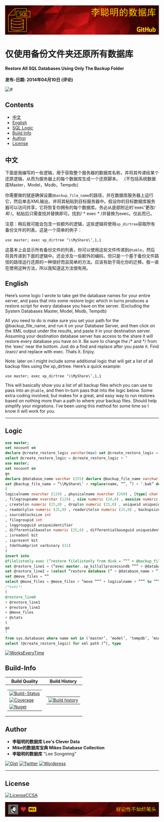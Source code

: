 ![CLEVER DATA GIT REPO](https://raw.githubusercontent.com/LiCongMingDeShujuku/git-resources/master/0-clever-data-github.png "李聪明的数据库")

# 仅使用备份文件夹还原所有数据库
#### Restore All SQL Databases Using Only The Backup Folder
**发布-日期: 2014年04月10日 (评论)**

![#](images/##############?raw=true "#")

## Contents

- [中文](#中文)
- [English](#English)
- [SQL Logic](#Logic)
- [Build Info](#Build-Info)
- [Author](#Author)
- [License](#License) 


## 中文
下面是我编写的一些逻辑，用于获取整个服务器的数据库名称，并将其传递给某个还原逻辑，从而为服务器上的每个数据库生成一个还原脚本。 （不包括系统数据库Master，Model，Msdb，Tempdb）

你需要做的就是确保设置`@backup_file_name`的路径，并在数据库服务器上运行它，然后单击XML输出，并将其粘贴到目标服务器中。假设你的目标数据库服务器可以访问共享，它将恢复你拥有的每个数据库。务必从底部附近的'exec'更改/ *和* /。粘贴后只需查找并替换即可。找到/ * exec * /并替换为exec。仅此而已。

注意：稍后我可能会包含一些额外的逻辑，这些逻辑将使用`xp_dirtree`获取所有备份文件的列表。这是一个简单的例子：


`use master;
exec xp_dirtree ‘\\MyShare\’,1,1`


这基本上会显示所有备份文件的列表，你可以使用这些文件传递到`@table`，然后将其传递到下面的逻辑中。还会涉及一些额外的编码，但只是一个基于备份文件路径的路径运行还原的一种很好而且简单的方法。应该有助于简化你的迁移。我一直在使用这种方法，所以我知道这方法很有用。

## English
Here’s some logic I wrote to take get the database names for your entire server, and pass that into some restore logic which in turns produces a restore script for every database you have on the server. (Excluding the System Databases Master, Model, Msdb, Tempdb)


All you need to do is make sure you set your path for the @backup_file_name, and run it on your Database Server, and then click on the XML output under the results, and paste it in your destination server. Assuming your destination database server has access to the share it will restore every database you have on it. Be sure to change the /* and */ from the ‘exec’ near the bottom. Just do a find and replace after you paste it. Find /*exec*/ and replace with exec. Thats it. Enjoy.

Note: later on I might include some additional logic that will get a list of all backup files using the xp_dirtree. Here’s a quick example:


`use master;
exec xp_dirtree ‘\\MyShare\’,1,1`

This will basically show you a list of all backup files which you can use to pass into an `@table`, and then in-turn pass that into the logic below. Some extra coding involved, but makes for a great, and easy way to run restores based on nothing more than a path to where your backup files. Should help simplify your migrations. I’ve been using this method for some time so I know it will work for you.


---
## Logic
```SQL
use master;
set nocount on
declare @create_restore_logic varchar(max) set @create_restore_logic = ”
select @create_restore_logic = @create_restore_logic + ‘
use master;
set nocount on
go
declare @database_name varchar (255) declare @backup_file_name varchar (255) set @database_name = ”’ + replace(name, ””, ”””) + ”’
set @backup_file_name = ”\\MyShare\’ + replace(name, ””, ”) + ‘.bak” declare @filelistonly table
(
logicalname nvarchar (128) , physicalname nvarchar (260) , [type] char (1)
, filegroupname nvarchar (128) , size numeric (20,0) , maxsize numeric (20,0) , fileid bigint
, createlsn numeric (25,0) , droplsn numeric (25,0) , uniqueid uniqueidentifier
, readonlylsn numeric (25,0) , readwritelsn numeric (25,0) , backupsizeinbytes bigint
, sourceblocksize int
, filegroupid int
, loggroupguid uniqueidentifier
, differentialbaselsn numeric (25,0) , differentialbaseguid uniqueidentifier
, isreadonl bit
, ispresent bit
, tdethumbprint varbinary (32)
)
insert into
@filelistonly exec (”restore filelistonly from disk = ””” + @backup_file_name + ””””) declare @restore_line0 varchar (255) declare @restore_line1 varchar (255) declare @restore_line2 varchar (255) declare @stats varchar (255) declare @move_files varchar (max) set @restore_line0 = (”use master; ”)
set @restore_line1 = (”exec master..sp_killallprocessindb ””” + @database_name + ”””;”)
set @restore_line2 = (select ”restore database [” + @database_name + ”] from disk = ””” + @backup_file_name + ””” with replace, recovery, ”) set @stats = (”stats = 20;”)
set @move_files = ””
select @move_files = @move_files + ”move ””” + logicalname + ””” to ””” + physicalname + ”””,” + char(10) from @filelistonly order by fileid asc
/*exec*/
(
@restore_line0
+ @restore_line1
+ @restore_line2
+ @move_files
+ @stats
)
go
‘
from sys.databases where name not in (‘master’, ‘model’, ‘tempdb’, ‘msdb’) order by name asc
select (@create_restore_logic) for xml path (”), type


```



[![WorksEveryTime](https://forthebadge.com/images/badges/60-percent-of-the-time-works-every-time.svg)](https://shitday.de/)

## Build-Info

| Build Quality | Build History |
|--|--|
|<table><tr><td>[![Build-Status](https://ci.appveyor.com/api/projects/status/pjxh5g91jpbh7t84?svg?style=flat-square)](#)</td></tr><tr><td>[![Coverage](https://coveralls.io/repos/github/tygerbytes/ResourceFitness/badge.svg?style=flat-square)](#)</td></tr><tr><td>[![Nuget](https://img.shields.io/nuget/v/TW.Resfit.Core.svg?style=flat-square)](#)</td></tr></table>|<table><tr><td>[![Build history](https://buildstats.info/appveyor/chart/tygerbytes/resourcefitness)](#)</td></tr></table>|

## Author

- **李聪明的数据库 Lee's Clever Data**
- **Mike的数据库宝典 Mikes Database Collection**
- **李聪明的数据库** "Lee Songming"

[![Gist](https://img.shields.io/badge/Gist-李聪明的数据库-<COLOR>.svg)](https://gist.github.com/congmingshuju)
[![Twitter](https://img.shields.io/badge/Twitter-mike的数据库宝典-<COLOR>.svg)](https://twitter.com/mikesdatawork?lang=en)
[![Wordpress](https://img.shields.io/badge/Wordpress-mike的数据库宝典-<COLOR>.svg)](https://mikesdatawork.wordpress.com/)

---
## License
[![LicenseCCSA](https://img.shields.io/badge/License-CreativeCommonsSA-<COLOR>.svg)](https://creativecommons.org/share-your-work/licensing-types-examples/)

![Lee Songming](https://raw.githubusercontent.com/LiCongMingDeShujuku/git-resources/master/1-clever-data-github.png "李聪明的数据库")

